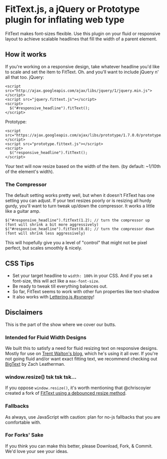 # FitText.js, a jQuery or Prototype plugin for inflating web type
FitText makes font-sizes flexible. Use this plugin on your fluid or responsive layout to achieve scalable headlines that fill the width of a parent element.

## How it works
If you're working on a responsive design, take whatever headline you'd like to scale and set the item to FitText. Oh. and you'll want to include jQuery n' all that too.
jQuery:

    <script src="http://ajax.googleapis.com/ajax/libs/jquery/1/jquery.min.js"></script>
    <script src="jquery.fittext.js"></script>
    <script>
      $("#responsive_headline").fitText();
    </script>

Prototype:

    <script src="https://ajax.googleapis.com/ajax/libs/prototype/1.7.0.0/prototype.js"></script>
    <script src="prototype.fittext.js"></script>
    <script>
      $("responsive_headline").fitText();
    </script>

Your text will now resize based on the width of the item. (by default: ~1/10th of the element's width).

### The Compressor
The default setting works pretty well, but when it doesn't FitText has one setting you can adjust. If your text resizes poorly or is resizing all hurdy gurdy, you'll want to turn tweak up/down the compressor. It works a little like a guitar amp.

    $("#responsive_headline").fitText(1.2); // turn the compressor up (font will shrink a bit more aggressively)
    $("#responsive_headline").fitText(0.8); // turn the compressor down (font will shrink less aggressively)
    
This will hopefully give you a level of "control" that might not be pixel perfect, but scales smoothly & nicely.

## CSS Tips

* Set your target headline to `width: 100%` in your CSS.  And if you set a font-size, this will act like a `max-font-size`.
* Be ready to tweak till everything balances out.
* So far, FitText seems to work with other fun properties like text-shadow
* It also works with [Lettering.js #synergy](http://github.com/davatron5000/Lettering.js)!

## Disclaimers
This is the part of the show where we cover our butts.

### Intended for Fluid Width Designs
We built this to satisfy a need for fluid resizing text on responsive designs. Mostly for use on [Trent Walton's blog](http://trentwalton.com), which he's using it all over. If you're not going fluid and/or want exact fitting text, we recommend checking out [BigText](https://github.com/zachleat/BigText) by Zach Leatherman.

### window.resize() tsk tsk tsk...
If you oppose `window.resize()`, it's worth mentioning that @chriscoyier created a fork of [FitText using a debounced resize method](https://github.com/chriscoyier/FitText.js). 

### Fallbacks
As always, use JavaScript with caution: plan for no-js fallbacks that you are comfortable with.

### For Forks' Sake
If you think you can make this better, please Download, Fork, & Commit. We'd love your see your ideas.

